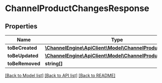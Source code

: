 # ChannelProductChangesResponse

## Properties
Name | Type | Description | Notes
------------ | ------------- | ------------- | -------------
**toBeCreated** | [**\ChannelEngine\ApiClient\Model\ChannelProductResponse[]**](ChannelProductResponse.md) |  | [optional] 
**toBeUpdated** | [**\ChannelEngine\ApiClient\Model\ChannelProductResponse[]**](ChannelProductResponse.md) |  | [optional] 
**toBeRemoved** | **string[]** |  | [optional] 

[[Back to Model list]](../README.md#documentation-for-models) [[Back to API list]](../README.md#documentation-for-api-endpoints) [[Back to README]](../README.md)



